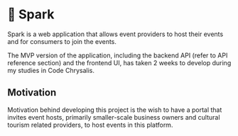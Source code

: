 # 🗻 Spark

Spark is a web application that allows event providers to host their events and for consumers to join the events. 

The MVP version of the application, including the backend API (refer to API reference section) and the frontend UI, has taken 2 weeks to develop during my studies in Code Chrysalis.

## Motivation

Motivation behind developing this project is the wish to have a portal that invites event hosts, primarily smaller-scale business owners and cultural tourism related providers, to host events in this platform.